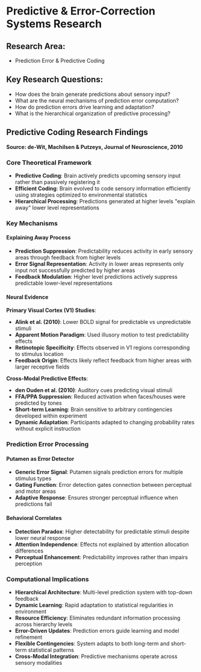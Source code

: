 # Predictive & Error-Correction Systems Research

## Research Area:
- Prediction Error & Predictive Coding

## Key Research Questions:
- How does the brain generate predictions about sensory input?
- What are the neural mechanisms of prediction error computation?
- How do prediction errors drive learning and adaptation?
- What is the hierarchical organization of predictive processing?


## Predictive Coding Research Findings

**Source: de-Wit, Machilsen & Putzeys, Journal of Neuroscience, 2010**

### Core Theoretical Framework
- **Predictive Coding**: Brain actively predicts upcoming sensory input rather than passively registering it
- **Efficient Coding**: Brain evolved to code sensory information efficiently using strategies optimized to environmental statistics
- **Hierarchical Processing**: Predictions generated at higher levels "explain away" lower level representations

### Key Mechanisms

#### Explaining Away Process
- **Prediction Suppression**: Predictability reduces activity in early sensory areas through feedback from higher levels
- **Error Signal Representation**: Activity in lower areas represents only input not successfully predicted by higher areas
- **Feedback Modulation**: Higher level predictions actively suppress predictable lower-level representations

#### Neural Evidence

**Primary Visual Cortex (V1) Studies**:
- **Alink et al. (2010)**: Lower BOLD signal for predictable vs unpredictable stimuli
- **Apparent Motion Paradigm**: Used illusory motion to test predictability effects
- **Retinotopic Specificity**: Effects observed in V1 regions corresponding to stimulus location
- **Feedback Origin**: Effects likely reflect feedback from higher areas with larger receptive fields

**Cross-Modal Predictive Effects**:
- **den Ouden et al. (2010)**: Auditory cues predicting visual stimuli
- **FFA/PPA Suppression**: Reduced activation when faces/houses were predicted by tones
- **Short-term Learning**: Brain sensitive to arbitrary contingencies developed within experiment
- **Dynamic Adaptation**: Participants adapted to changing probability rates without explicit instruction

### Prediction Error Processing

#### Putamen as Error Detector
- **Generic Error Signal**: Putamen signals prediction errors for multiple stimulus types
- **Gating Function**: Error detection gates connection between perceptual and motor areas
- **Adaptive Response**: Ensures stronger perceptual influence when predictions fail

#### Behavioral Correlates
- **Detection Paradox**: Higher detectability for predictable stimuli despite lower neural response
- **Attention Independence**: Effects not explained by attention allocation differences
- **Perceptual Enhancement**: Predictability improves rather than impairs perception

### Computational Implications
- **Hierarchical Architecture**: Multi-level prediction system with top-down feedback
- **Dynamic Learning**: Rapid adaptation to statistical regularities in environment
- **Resource Efficiency**: Eliminates redundant information processing across hierarchy levels
- **Error-Driven Updates**: Prediction errors guide learning and model refinement
- **Flexible Contingencies**: System adapts to both long-term and short-term statistical patterns
- **Cross-Modal Integration**: Predictive mechanisms operate across sensory modalities

